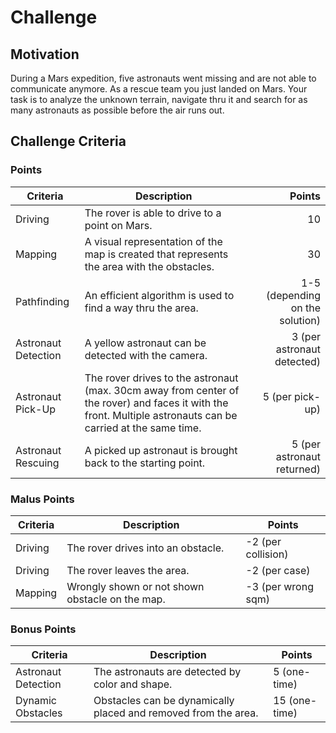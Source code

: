 # Challenge

## Motivation
During a Mars expedition, five astronauts went missing and are not able to communicate anymore. As a rescue team you just landed on Mars. Your task is to analyze the unknown terrain, navigate thru it and search for as many astronauts as possible before the air runs out.

## Challenge Criteria

### Points
| Criteria        | Description      | Points |
| --------------- | ---------------- | -----: |
| Driving | The rover is able to drive to a point on Mars. | 10 |
| Mapping | A visual representation of the map is created that represents the area with the obstacles. | 30 |
| Pathfinding | An efficient algorithm is used to find a way thru the area. | 1-5 (depending on the solution) |
| Astronaut Detection | A yellow astronaut can be detected with the camera. | 3 (per astronaut detected) |
| Astronaut Pick-Up | The rover drives to the astronaut (max. 30cm away from center of the rover) and faces it with the front. Multiple astronauts can be carried at the same time. | 5 (per pick-up) |
| Astronaut Rescuing | A picked up astronaut is brought back to the starting point. | 5 (per astronaut returned) |

### Malus Points
| Criteria        | Description     | Points  |
| --------------- | --------------- | ------- |
| Driving | The rover drives into an obstacle. | -2 (per collision) |
| Driving | The rover leaves the area. | -2 (per case) |
| Mapping | Wrongly shown or not shown obstacle on the map. | -3 (per wrong sqm) |

### Bonus Points
| Criteria        | Description     | Points  |
| --------------- | --------------- | ------- |
| Astronaut Detection | The astronauts are detected by color and shape. | 5 (one-time) |
| Dynamic Obstacles | Obstacles can be dynamically placed and removed from the area. | 15 (one-time) |
